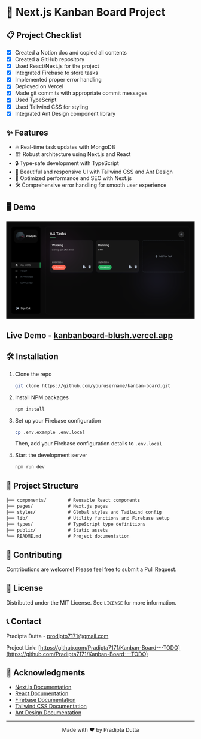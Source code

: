 # 🚀 Next.js Kanban Board Project

## 📋 Project Checklist

- [x] Created a Notion doc and copied all contents
- [x] Created a GitHub repository
- [x] Used React/Next.js for the project
- [x] Integrated Firebase to store tasks
- [x] Implemented proper error handling
- [x] Deployed on Vercel
- [x] Made git commits with appropriate commit messages
- [x] Used TypeScript
- [x] Used Tailwind CSS for styling
- [x] Integrated Ant Design component library

## ✨ Features

- 🔥 Real-time task updates with MongoDB
- 🏗️ Robust architecture using Next.js and React
- 🔒 Type-safe development with TypeScript
- 🎨 Beautiful and responsive UI with Tailwind CSS and Ant Design
- 🚀 Optimized performance and SEO with Next.js
- 🛠️ Comprehensive error handling for smooth user experience

## 🖥️ Demo

<div align="center">
   <img src = "public/Screenshot 2024-09-09 030504.png" alt="Screenshot">
</div>

## Live Demo - [kanbanboard-blush.vercel.app](kanbanboard-blush.vercel.app)

## 🛠️ Installation

1. Clone the repo
   ```sh
   git clone https://github.com/yourusername/kanban-board.git
   ```
2. Install NPM packages
   ```sh
   npm install
   ```
3. Set up your Firebase configuration
   ```sh
   cp .env.example .env.local
   ```
   Then, add your Firebase configuration details to `.env.local`

4. Start the development server
   ```sh
   npm run dev
   ```

## 📁 Project Structure

```
├── components/        # Reusable React components
├── pages/             # Next.js pages
├── styles/            # Global styles and Tailwind config
├── lib/               # Utility functions and Firebase setup
├── types/             # TypeScript type definitions
├── public/            # Static assets
└── README.md          # Project documentation
```

## 🤝 Contributing

Contributions are welcome! Please feel free to submit a Pull Request.

## 📜 License

Distributed under the MIT License. See `LICENSE` for more information.

## 📞 Contact

Pradipta Dutta - prodipto7171@gmail.com

Project Link: [https://github.com/Pradipta7171/Kanban-Board---TODO](https://github.com/Pradipta7171/Kanban-Board---TODO)

## 🙏 Acknowledgments

- [Next.js Documentation](https://nextjs.org/docs)
- [React Documentation](https://reactjs.org/docs)
- [Firebase Documentation](https://firebase.google.com/docs)
- [Tailwind CSS Documentation](https://tailwindcss.com/docs)
- [Ant Design Documentation](https://ant.design/docs/react/introduce)

---

<div align="center">
  Made with ❤️ by Pradipta Dutta
</div>
